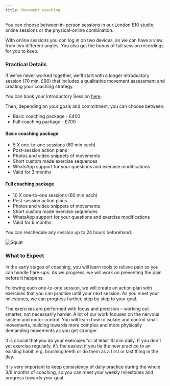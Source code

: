 ```yaml
---
title: Movement coaching
---
```

You can choose between in-person sessions in our London E10 studio, online sessions or the physical-online combination. 

With online sessions you can log in on two devices, so we can have a view from two different angles. You also get the bonus of full session recordings for you to keep.

### Practical Details

If we've never worked together, we'll start with a longer introductory session
(70 min, £90) that includes a qualitative movement assessment
and creating your coaching strategy.

You can book your Introductory Session [here](https://calendly.com/movementkitchen/initial-assessment).

Then, depending on your goals and commitment, you can choose between:

- Basic coaching package - £400
- Full coaching package - £700

#### Basic coaching package
- 5 X one-to-one sessions (60 min each)
- Post-session action plans
- Photos and video snippets of movements
- Short custom made exercise sequences
- WhatsApp support for your questions and exercise modifications
- Valid for 3 months

#### Full coaching package
- 10 X one-to-one sessions (60 min each)
- Post-session action plans
- Photos and video snippets of movements
- Short custom made exercise sequences
- WhatsApp support for your questions and exercise modifications
- Valid for 6 months

You can reschedule any session up to 24 hours beforehand.

![Squat](/images/squat.jpg)


### What to Expect

In the early stages of coaching, you will learn tools to relieve pain so you can handle flare-ups. As we progress, we will work on preventing the pain before it happens.

Following each one-to-one session, we will create an action plan with exercises that you can practise until your next session. As you meet your milestones, we can progress further, step by step to your goal.

The exercises are performed with focus and precision – working out smarter, not necessarily harder. A lot of our work focuses on the nervous system and motor control. You will learn how to isolate and control small movements, building towards more complex and more physically demanding movements as you get stronger.

It is crucial that you do your exercises for at least 10 min daily. If you don't yet exercise regularly, it’s the easiest if you tie the new practice to an existing habit, e.g. brushing teeth or do them as a first or last thing in the day.

It is very important to keep consistency of daily practice during the whole 3/6 months of coaching, so you can meet your weekly milestones and progress towards your goal.